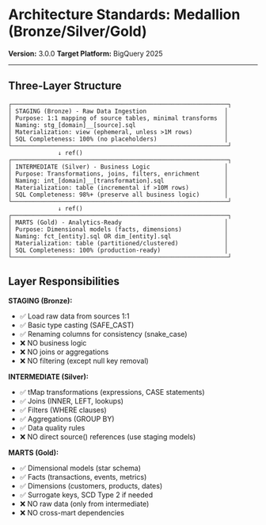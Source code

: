 # Architecture Standards: Medallion (Bronze/Silver/Gold)

**Version:** 3.0.0
**Target Platform:** BigQuery 2025

---

## Three-Layer Structure

```
┌─────────────────────────────────────────────────────────────┐
│ STAGING (Bronze) - Raw Data Ingestion                      │
│ Purpose: 1:1 mapping of source tables, minimal transforms  │
│ Naming: stg_[domain]__[source].sql                         │
│ Materialization: view (ephemeral, unless >1M rows)         │
│ SQL Completeness: 100% (no placeholders)                   │
└─────────────────────────────────────────────────────────────┘
              ↓ ref()
┌─────────────────────────────────────────────────────────────┐
│ INTERMEDIATE (Silver) - Business Logic                     │
│ Purpose: Transformations, joins, filters, enrichment       │
│ Naming: int_[domain]__[transformation].sql                 │
│ Materialization: table (incremental if >10M rows)          │
│ SQL Completeness: 98%+ (preserve all business logic)       │
└─────────────────────────────────────────────────────────────┘
              ↓ ref()
┌─────────────────────────────────────────────────────────────┐
│ MARTS (Gold) - Analytics-Ready                             │
│ Purpose: Dimensional models (facts, dimensions)            │
│ Naming: fct_[entity].sql OR dim_[entity].sql               │
│ Materialization: table (partitioned/clustered)             │
│ SQL Completeness: 100% (production-ready)                  │
└─────────────────────────────────────────────────────────────┘
```

## Layer Responsibilities

**STAGING (Bronze):**
- ✅ Load raw data from sources 1:1
- ✅ Basic type casting (SAFE_CAST)
- ✅ Renaming columns for consistency (snake_case)
- ❌ NO business logic
- ❌ NO joins or aggregations
- ❌ NO filtering (except null key removal)

**INTERMEDIATE (Silver):**
- ✅ tMap transformations (expressions, CASE statements)
- ✅ Joins (INNER, LEFT, lookups)
- ✅ Filters (WHERE clauses)
- ✅ Aggregations (GROUP BY)
- ✅ Data quality rules
- ❌ NO direct source() references (use staging models)

**MARTS (Gold):**
- ✅ Dimensional models (star schema)
- ✅ Facts (transactions, events, metrics)
- ✅ Dimensions (customers, products, dates)
- ✅ Surrogate keys, SCD Type 2 if needed
- ❌ NO raw data (only from intermediate)
- ❌ NO cross-mart dependencies